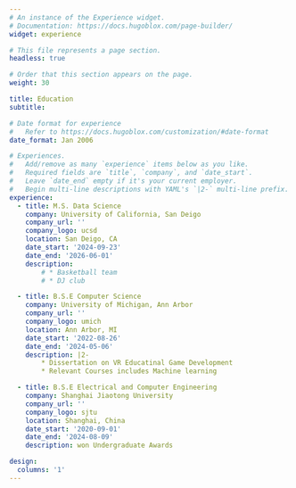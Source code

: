 ```yaml
---
# An instance of the Experience widget.
# Documentation: https://docs.hugoblox.com/page-builder/
widget: experience

# This file represents a page section.
headless: true

# Order that this section appears on the page.
weight: 30

title: Education
subtitle:

# Date format for experience
#   Refer to https://docs.hugoblox.com/customization/#date-format
date_format: Jan 2006

# Experiences.
#   Add/remove as many `experience` items below as you like.
#   Required fields are `title`, `company`, and `date_start`.
#   Leave `date_end` empty if it's your current employer.
#   Begin multi-line descriptions with YAML's `|2-` multi-line prefix.
experience:
  - title: M.S. Data Science
    company: University of California, San Deigo
    company_url: ''
    company_logo: ucsd
    location: San Deigo, CA
    date_start: '2024-09-23'
    date_end: '2026-06-01'
    description: 
        # * Basketball team
        # * DJ club

  - title: B.S.E Computer Science
    company: University of Michigan, Ann Arbor
    company_url: ''
    company_logo: umich
    location: Ann Arbor, MI
    date_start: '2022-08-26'
    date_end: '2024-05-06'
    description: |2-
        * Dissertation on VR Educatinal Game Development
        * Relevant Courses includes Machine learning

  - title: B.S.E Electrical and Computer Engineering
    company: Shanghai Jiaotong University
    company_url: ''
    company_logo: sjtu
    location: Shanghai, China
    date_start: '2020-09-01'
    date_end: '2024-08-09'
    description: won Undergraduate Awards

design:
  columns: '1'
---
```

